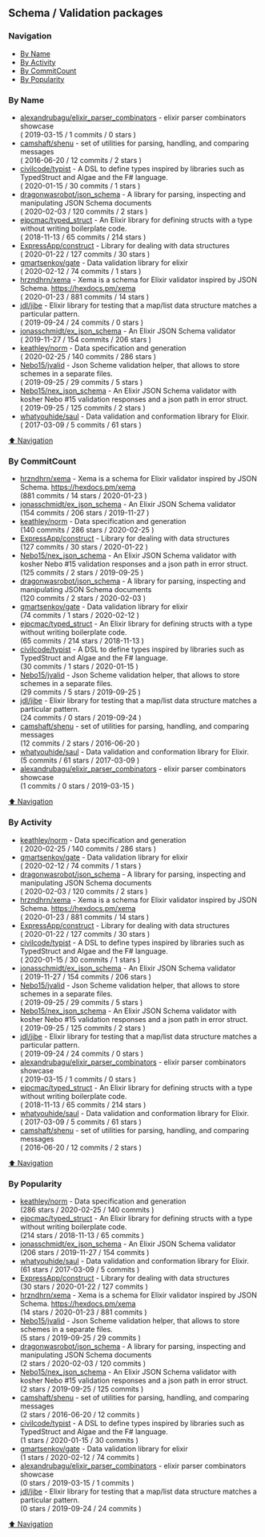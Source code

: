 ## Schema / Validation packages

### Navigation

- [By Name](#by-name)
- [By Activity](#by-activity)
- [By CommitCount](#by-commitcount)
- [By Popularity](#by-popularity)

### By Name
<!-- PROJECTS_LIST -->
- [alexandrubagu/elixir_parser_combinators](https://github.com/alexandrubagu/elixir_parser_combinators) - elixir parser combinators showcase <br/> ( 2019-03-15 / 1 commits / 0 stars )
- [camshaft/shenu](https://github.com/camshaft/shenu) - set of utilities for parsing, handling, and comparing messages <br/> ( 2016-06-20 / 12 commits / 2 stars )
- [civilcode/typist](https://github.com/civilcode/typist) - A DSL to define types inspired by libraries such as TypedStruct and Algae and the F# language. <br/> ( 2020-01-15 / 30 commits / 1 stars )
- [dragonwasrobot/json_schema](https://github.com/dragonwasrobot/json_schema) - A library for parsing, inspecting and manipulating JSON Schema documents <br/> ( 2020-02-03 / 120 commits / 2 stars )
- [ejpcmac/typed_struct](https://github.com/ejpcmac/typed_struct) - An Elixir library for defining structs with a type without writing boilerplate code. <br/> ( 2018-11-13 / 65 commits / 214 stars )
- [ExpressApp/construct](https://github.com/ExpressApp/construct) - Library for dealing with data structures <br/> ( 2020-01-22 / 127 commits / 30 stars )
- [gmartsenkov/gate](https://github.com/gmartsenkov/gate) - Data validation library for elixir <br/> ( 2020-02-12 / 74 commits / 1 stars )
- [hrzndhrn/xema](https://github.com/hrzndhrn/xema) - Xema is a schema for Elixir validator inspired by JSON Schema. https://hexdocs.pm/xema <br/> ( 2020-01-23 / 881 commits / 14 stars )
- [jdl/jibe](https://github.com/jdl/jibe) - Elixir library for testing that a map/list data structure matches a particular pattern. <br/> ( 2019-09-24 / 24 commits / 0 stars )
- [jonasschmidt/ex_json_schema](https://github.com/jonasschmidt/ex_json_schema) - An Elixir JSON Schema validator <br/> ( 2019-11-27 / 154 commits / 206 stars )
- [keathley/norm](https://github.com/keathley/norm) - Data specification and generation <br/> ( 2020-02-25 / 140 commits / 286 stars )
- [Nebo15/jvalid](https://github.com/Nebo15/jvalid) - Json Scheme validation helper, that allows to store schemes in a separate files. <br/> ( 2019-09-25 / 29 commits / 5 stars )
- [Nebo15/nex_json_schema](https://github.com/Nebo15/nex_json_schema) - An Elixir JSON Schema validator with kosher Nebo #15 validation responses and a json path in error struct. <br/> ( 2019-09-25 / 125 commits / 2 stars )
- [whatyouhide/saul](https://github.com/whatyouhide/saul) - Data validation and conformation library for Elixir. <br/> ( 2017-03-09 / 5 commits / 61 stars )
<!-- /PROJECTS_LIST -->

[⬆ Navigation](#navigation)

### By CommitCount
<!-- COMMITCOUNT_LIST -->
- [hrzndhrn/xema](https://github.com/hrzndhrn/xema) - Xema is a schema for Elixir validator inspired by JSON Schema. https://hexdocs.pm/xema <br/> (881 commits / 14 stars / 2020-01-23 )
- [jonasschmidt/ex_json_schema](https://github.com/jonasschmidt/ex_json_schema) - An Elixir JSON Schema validator <br/> (154 commits / 206 stars / 2019-11-27 )
- [keathley/norm](https://github.com/keathley/norm) - Data specification and generation <br/> (140 commits / 286 stars / 2020-02-25 )
- [ExpressApp/construct](https://github.com/ExpressApp/construct) - Library for dealing with data structures <br/> (127 commits / 30 stars / 2020-01-22 )
- [Nebo15/nex_json_schema](https://github.com/Nebo15/nex_json_schema) - An Elixir JSON Schema validator with kosher Nebo #15 validation responses and a json path in error struct. <br/> (125 commits / 2 stars / 2019-09-25 )
- [dragonwasrobot/json_schema](https://github.com/dragonwasrobot/json_schema) - A library for parsing, inspecting and manipulating JSON Schema documents <br/> (120 commits / 2 stars / 2020-02-03 )
- [gmartsenkov/gate](https://github.com/gmartsenkov/gate) - Data validation library for elixir <br/> (74 commits / 1 stars / 2020-02-12 )
- [ejpcmac/typed_struct](https://github.com/ejpcmac/typed_struct) - An Elixir library for defining structs with a type without writing boilerplate code. <br/> (65 commits / 214 stars / 2018-11-13 )
- [civilcode/typist](https://github.com/civilcode/typist) - A DSL to define types inspired by libraries such as TypedStruct and Algae and the F# language. <br/> (30 commits / 1 stars / 2020-01-15 )
- [Nebo15/jvalid](https://github.com/Nebo15/jvalid) - Json Scheme validation helper, that allows to store schemes in a separate files. <br/> (29 commits / 5 stars / 2019-09-25 )
- [jdl/jibe](https://github.com/jdl/jibe) - Elixir library for testing that a map/list data structure matches a particular pattern. <br/> (24 commits / 0 stars / 2019-09-24 )
- [camshaft/shenu](https://github.com/camshaft/shenu) - set of utilities for parsing, handling, and comparing messages <br/> (12 commits / 2 stars / 2016-06-20 )
- [whatyouhide/saul](https://github.com/whatyouhide/saul) - Data validation and conformation library for Elixir. <br/> (5 commits / 61 stars / 2017-03-09 )
- [alexandrubagu/elixir_parser_combinators](https://github.com/alexandrubagu/elixir_parser_combinators) - elixir parser combinators showcase <br/> (1 commits / 0 stars / 2019-03-15 )
<!-- /COMMITCOUNT_LIST -->
[⬆ Navigation](#navigation)

### By Activity
<!-- ACTIVITY_LIST -->
- [keathley/norm](https://github.com/keathley/norm) - Data specification and generation <br/> ( 2020-02-25 / 140 commits / 286 stars )
- [gmartsenkov/gate](https://github.com/gmartsenkov/gate) - Data validation library for elixir <br/> ( 2020-02-12 / 74 commits / 1 stars )
- [dragonwasrobot/json_schema](https://github.com/dragonwasrobot/json_schema) - A library for parsing, inspecting and manipulating JSON Schema documents <br/> ( 2020-02-03 / 120 commits / 2 stars )
- [hrzndhrn/xema](https://github.com/hrzndhrn/xema) - Xema is a schema for Elixir validator inspired by JSON Schema. https://hexdocs.pm/xema <br/> ( 2020-01-23 / 881 commits / 14 stars )
- [ExpressApp/construct](https://github.com/ExpressApp/construct) - Library for dealing with data structures <br/> ( 2020-01-22 / 127 commits / 30 stars )
- [civilcode/typist](https://github.com/civilcode/typist) - A DSL to define types inspired by libraries such as TypedStruct and Algae and the F# language. <br/> ( 2020-01-15 / 30 commits / 1 stars )
- [jonasschmidt/ex_json_schema](https://github.com/jonasschmidt/ex_json_schema) - An Elixir JSON Schema validator <br/> ( 2019-11-27 / 154 commits / 206 stars )
- [Nebo15/jvalid](https://github.com/Nebo15/jvalid) - Json Scheme validation helper, that allows to store schemes in a separate files. <br/> ( 2019-09-25 / 29 commits / 5 stars )
- [Nebo15/nex_json_schema](https://github.com/Nebo15/nex_json_schema) - An Elixir JSON Schema validator with kosher Nebo #15 validation responses and a json path in error struct. <br/> ( 2019-09-25 / 125 commits / 2 stars )
- [jdl/jibe](https://github.com/jdl/jibe) - Elixir library for testing that a map/list data structure matches a particular pattern. <br/> ( 2019-09-24 / 24 commits / 0 stars )
- [alexandrubagu/elixir_parser_combinators](https://github.com/alexandrubagu/elixir_parser_combinators) - elixir parser combinators showcase <br/> ( 2019-03-15 / 1 commits / 0 stars )
- [ejpcmac/typed_struct](https://github.com/ejpcmac/typed_struct) - An Elixir library for defining structs with a type without writing boilerplate code. <br/> ( 2018-11-13 / 65 commits / 214 stars )
- [whatyouhide/saul](https://github.com/whatyouhide/saul) - Data validation and conformation library for Elixir. <br/> ( 2017-03-09 / 5 commits / 61 stars )
- [camshaft/shenu](https://github.com/camshaft/shenu) - set of utilities for parsing, handling, and comparing messages <br/> ( 2016-06-20 / 12 commits / 2 stars )
<!-- /ACTIVITY_LIST -->

[⬆ Navigation](#navigation)

### By Popularity
<!-- POPULARITY_LIST -->
- [keathley/norm](https://github.com/keathley/norm) - Data specification and generation <br/> (286 stars / 2020-02-25 / 140 commits )
- [ejpcmac/typed_struct](https://github.com/ejpcmac/typed_struct) - An Elixir library for defining structs with a type without writing boilerplate code. <br/> (214 stars / 2018-11-13 / 65 commits )
- [jonasschmidt/ex_json_schema](https://github.com/jonasschmidt/ex_json_schema) - An Elixir JSON Schema validator <br/> (206 stars / 2019-11-27 / 154 commits )
- [whatyouhide/saul](https://github.com/whatyouhide/saul) - Data validation and conformation library for Elixir. <br/> (61 stars / 2017-03-09 / 5 commits )
- [ExpressApp/construct](https://github.com/ExpressApp/construct) - Library for dealing with data structures <br/> (30 stars / 2020-01-22 / 127 commits )
- [hrzndhrn/xema](https://github.com/hrzndhrn/xema) - Xema is a schema for Elixir validator inspired by JSON Schema. https://hexdocs.pm/xema <br/> (14 stars / 2020-01-23 / 881 commits )
- [Nebo15/jvalid](https://github.com/Nebo15/jvalid) - Json Scheme validation helper, that allows to store schemes in a separate files. <br/> (5 stars / 2019-09-25 / 29 commits )
- [dragonwasrobot/json_schema](https://github.com/dragonwasrobot/json_schema) - A library for parsing, inspecting and manipulating JSON Schema documents <br/> (2 stars / 2020-02-03 / 120 commits )
- [Nebo15/nex_json_schema](https://github.com/Nebo15/nex_json_schema) - An Elixir JSON Schema validator with kosher Nebo #15 validation responses and a json path in error struct. <br/> (2 stars / 2019-09-25 / 125 commits )
- [camshaft/shenu](https://github.com/camshaft/shenu) - set of utilities for parsing, handling, and comparing messages <br/> (2 stars / 2016-06-20 / 12 commits )
- [civilcode/typist](https://github.com/civilcode/typist) - A DSL to define types inspired by libraries such as TypedStruct and Algae and the F# language. <br/> (1 stars / 2020-01-15 / 30 commits )
- [gmartsenkov/gate](https://github.com/gmartsenkov/gate) - Data validation library for elixir <br/> (1 stars / 2020-02-12 / 74 commits )
- [alexandrubagu/elixir_parser_combinators](https://github.com/alexandrubagu/elixir_parser_combinators) - elixir parser combinators showcase <br/> (0 stars / 2019-03-15 / 1 commits )
- [jdl/jibe](https://github.com/jdl/jibe) - Elixir library for testing that a map/list data structure matches a particular pattern. <br/> (0 stars / 2019-09-24 / 24 commits )
<!-- /POPULARITY_LIST -->

[⬆ Navigation](#navigation)
